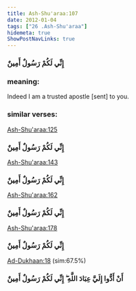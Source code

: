 ```yaml
---
title: Ash-Shu'araa:107
date: 2012-01-04
tags: ["26 .Ash-Shu'araa"]
hidemeta: true 
ShowPostNavLinks: true 
---
```

### إِنِّي لَكُمْ رَسُولٌ أَمِينٌ
### meaning: 
Indeed I am a trusted apostle [sent] to you.
### similar verses: 

[Ash-Shu'araa:125](/26/125)

### إِنِّي لَكُمْ رَسُولٌ أَمِينٌ

[Ash-Shu'araa:143](/26/143)

### إِنِّي لَكُمْ رَسُولٌ أَمِينٌ

[Ash-Shu'araa:162](/26/162)

### إِنِّي لَكُمْ رَسُولٌ أَمِينٌ

[Ash-Shu'araa:178](/26/178)

### إِنِّي لَكُمْ رَسُولٌ أَمِينٌ

[Ad-Dukhaan:18](/44/18) (sim:67.5%)

### أَنْ أَدُّوا إِلَيَّ عِبَادَ اللَّهِ ۖ إِنِّي لَكُمْ رَسُولٌ أَمِينٌ
